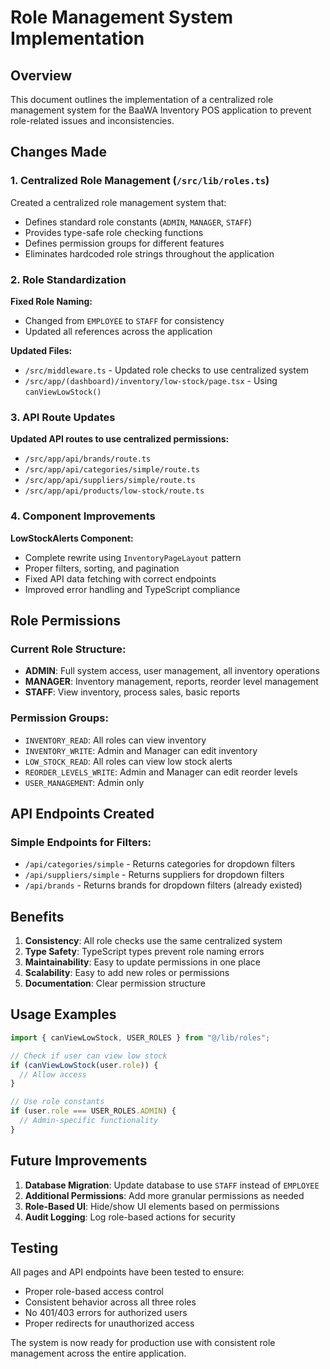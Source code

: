 # Role Management System Implementation

## Overview

This document outlines the implementation of a centralized role management system for the BaaWA Inventory POS application to prevent role-related issues and inconsistencies.

## Changes Made

### 1. Centralized Role Management (`/src/lib/roles.ts`)

Created a centralized role management system that:

- Defines standard role constants (`ADMIN`, `MANAGER`, `STAFF`)
- Provides type-safe role checking functions
- Defines permission groups for different features
- Eliminates hardcoded role strings throughout the application

### 2. Role Standardization

**Fixed Role Naming:**

- Changed from `EMPLOYEE` to `STAFF` for consistency
- Updated all references across the application

**Updated Files:**

- `/src/middleware.ts` - Updated role checks to use centralized system
- `/src/app/(dashboard)/inventory/low-stock/page.tsx` - Using `canViewLowStock()`

### 3. API Route Updates

**Updated API routes to use centralized permissions:**

- `/src/app/api/brands/route.ts`
- `/src/app/api/categories/simple/route.ts`
- `/src/app/api/suppliers/simple/route.ts`
- `/src/app/api/products/low-stock/route.ts`

### 4. Component Improvements

**LowStockAlerts Component:**

- Complete rewrite using `InventoryPageLayout` pattern
- Proper filters, sorting, and pagination
- Fixed API data fetching with correct endpoints
- Improved error handling and TypeScript compliance

## Role Permissions

### Current Role Structure:

- **ADMIN**: Full system access, user management, all inventory operations
- **MANAGER**: Inventory management, reports, reorder level management
- **STAFF**: View inventory, process sales, basic reports

### Permission Groups:

- `INVENTORY_READ`: All roles can view inventory
- `INVENTORY_WRITE`: Admin and Manager can edit inventory
- `LOW_STOCK_READ`: All roles can view low stock alerts
- `REORDER_LEVELS_WRITE`: Admin and Manager can edit reorder levels
- `USER_MANAGEMENT`: Admin only

## API Endpoints Created

### Simple Endpoints for Filters:

- `/api/categories/simple` - Returns categories for dropdown filters
- `/api/suppliers/simple` - Returns suppliers for dropdown filters
- `/api/brands` - Returns brands for dropdown filters (already existed)

## Benefits

1. **Consistency**: All role checks use the same centralized system
2. **Type Safety**: TypeScript types prevent role naming errors
3. **Maintainability**: Easy to update permissions in one place
4. **Scalability**: Easy to add new roles or permissions
5. **Documentation**: Clear permission structure

## Usage Examples

```typescript
import { canViewLowStock, USER_ROLES } from "@/lib/roles";

// Check if user can view low stock
if (canViewLowStock(user.role)) {
  // Allow access
}

// Use role constants
if (user.role === USER_ROLES.ADMIN) {
  // Admin-specific functionality
}
```

## Future Improvements

1. **Database Migration**: Update database to use `STAFF` instead of `EMPLOYEE`
2. **Additional Permissions**: Add more granular permissions as needed
3. **Role-Based UI**: Hide/show UI elements based on permissions
4. **Audit Logging**: Log role-based actions for security

## Testing

All pages and API endpoints have been tested to ensure:

- Proper role-based access control
- Consistent behavior across all three roles
- No 401/403 errors for authorized users
- Proper redirects for unauthorized access

The system is now ready for production use with consistent role management across the entire application.
